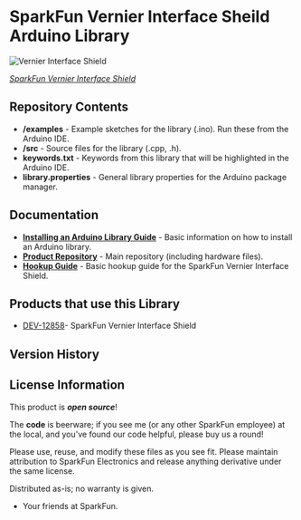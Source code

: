 SparkFun Vernier Interface Sheild Arduino Library
=================================================

![Vernier Interface Shield](https://cdn.sparkfun.com//assets/parts/9/7/2/4/12858-01.jpg)

[*SparkFun Vernier Interface Shield*](https://www.sparkfun.com/products/12858)

Repository Contents
-------------------

* **/examples** - Example sketches for the library (.ino). Run these from the Arduino IDE. 
* **/src** - Source files for the library (.cpp, .h).
* **keywords.txt** - Keywords from this library that will be highlighted in the Arduino IDE. 
* **library.properties** - General library properties for the Arduino package manager. 

Documentation
--------------

* **[Installing an Arduino Library Guide](https://learn.sparkfun.com/tutorials/installing-an-arduino-library)** - Basic information on how to install an Arduino library.
* **[Product Repository](https://github.com/sparkfun/Vernier_Interface_Shield)** - Main repository (including hardware files).
* **[Hookup Guide](https://learn.sparkfun.com/tutorials/vernier-shield-hookup-guide?_ga=1.3574256.1126191215.1366741676)** - Basic hookup guide for the SparkFun Vernier Interface Shield.

Products that use this Library 
---------------------------------

* [DEV-12858](https://www.sparkfun.com/products/12858)- SparkFun Vernier Interface Shield

Version History
---------------


License Information
-------------------

This product is _**open source**_! 

The **code** is beerware; if you see me (or any other SparkFun employee) at the local, and you've found our code helpful, please buy us a round!

Please use, reuse, and modify these files as you see fit. Please maintain attribution to SparkFun Electronics and release anything derivative under the same license.

Distributed as-is; no warranty is given.

- Your friends at SparkFun.


